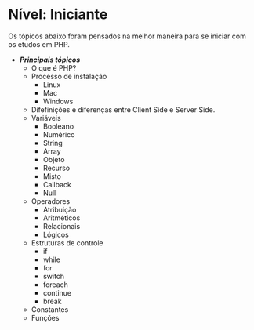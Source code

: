 # Nível: Iniciante

Os tópicos abaixo foram pensados na melhor maneira para se iniciar com os etudos em PHP.

- ***Principais tópicos***
    - O que é PHP?
    - Processo de instalação
        - Linux
        - Mac
        - Windows
    - Difefinições e diferenças entre Client Side e Server Side.
    - Variáveis
        - Booleano
        - Numérico
        - String
        - Array
        - Objeto
        - Recurso
        - Misto
        - Callback
        - Null
    - Operadores 
        - Atribuição
        - Aritméticos
        - Relacionais
        - Lógicos
    - Estruturas de controle
        - if
        - while
        - for
        - switch
        - foreach
        - continue
        - break
    - Constantes
    - Funções